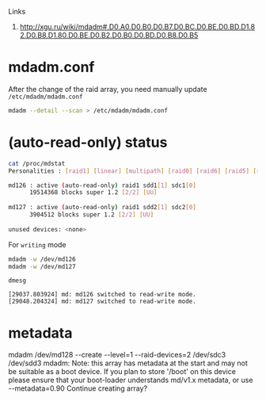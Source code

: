 Links
1. http://xgu.ru/wiki/mdadm#.D0.A0.D0.B0.D0.B7.D0.BC.D0.BE.D0.BD.D1.82.D0.B8.D1.80.D0.BE.D0.B2.D0.B0.D0.BD.D0.B8.D0.B5

# mdadm.conf
After the change of the raid array, you need manually update `/etc/mdadm/mdadm.conf`
```bash
mdadm --detail --scan > /etc/mdadm/mdadm.conf
```

#  (auto-read-only) status
```bash
cat /proc/mdstat 
Personalities : [raid1] [linear] [multipath] [raid0] [raid6] [raid5] [raid4] [raid10] 

md126 : active (auto-read-only) raid1 sdd1[1] sdc1[0]
      19514368 blocks super 1.2 [2/2] [UU]
      
md127 : active (auto-read-only) raid1 sdd2[1] sdc2[0]
      3904512 blocks super 1.2 [2/2] [UU]
      
unused devices: <none>
```
For `writing` mode
```bash
mdadm -w /dev/md126
mdadm -w /dev/md127
```
`dmesg`
```
[29037.803924] md: md126 switched to read-write mode.
[29048.204324] md: md127 switched to read-write mode.
```

# metadata
mdadm /dev/md128 --create --level=1 --raid-devices=2 /dev/sdc3 /dev/sdd3
mdadm: Note: this array has metadata at the start and
    may not be suitable as a boot device.  If you plan to
    store '/boot' on this device please ensure that
    your boot-loader understands md/v1.x metadata, or use
    --metadata=0.90
Continue creating array?

